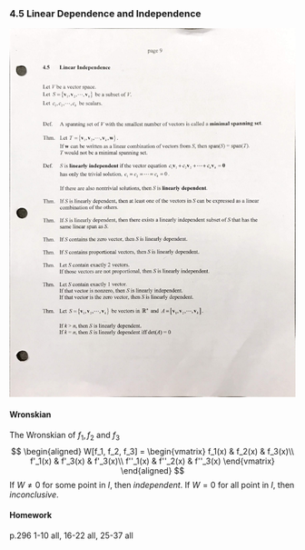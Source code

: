 ### 4.5 Linear Dependence and Independence

![Graph](../assets/04_linear_dependence.JPG)

#### Wronskian
The Wronskian of $f_1, f_2$ and $f_3$
$$
\begin{aligned}
W[f_1, f_2, f_3] = \begin{vmatrix}
 f_1(x) & f_2(x) & f_3(x)\\
 f'_1(x) & f'_3(x) & f'_3(x)\\
 f''_1(x) & f''_2(x) & f''_3(x)
 \end{vmatrix}
\end{aligned}
$$
If $W \neq 0$ for some point in $I$, then _independent_.
If $W = 0$ for all point in $I$, then _inconclusive_.

#### Homework
p.296 1-10 all, 16-22 all, 25-37 all
